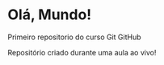 # Olá, Mundo!
 Primeiro repositorio do curso Git GitHub

 Repositório criado durante uma aula ao vivo!
